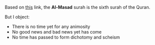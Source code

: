 Based on [this](https://tanzil.net/docs/revelation_order) link, the **Al-Masad** surah is the sixth surah of the Quran.

But I object:

- There is no time yet for any animosity
- No good news and bad news yet has come
- No time has passed to form dichotomy and scheism
